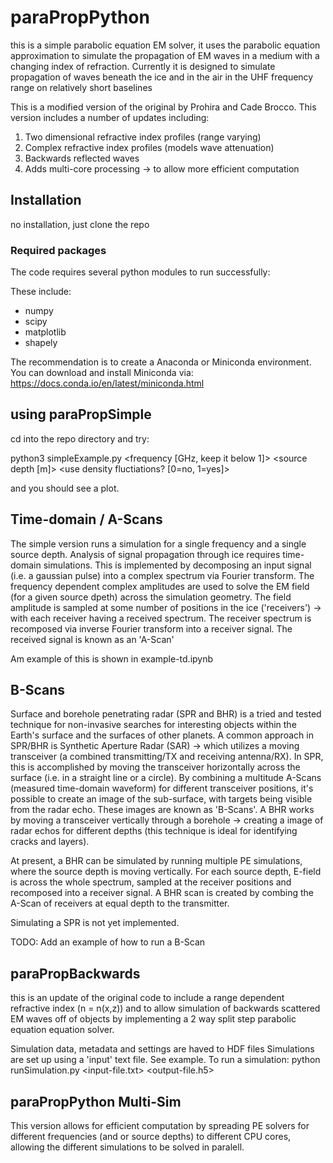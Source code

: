 # paraPropPython

this is a simple parabolic equation EM solver, it uses the parabolic equation approximation to simulate the propagation of EM waves in a medium with a changing index of refraction. 
Currently it is designed to simulate propagation of waves beneath the ice and in the air in the UHF frequency range on relatively short baselines 

This is a modified version of the original by Prohira and Cade Brocco. This version includes a number of updates including:
1. Two dimensional refractive index profiles (range varying)
2. Complex refractive index profiles (models wave attenuation)
3. Backwards reflected waves
4. Adds multi-core processing -> to allow more efficient computation

## Installation

no installation, just clone the repo

### Required packages
The code requires several python modules to run successfully:

These include:
* numpy
* scipy
* matplotlib
* shapely

The recommendation is to create a Anaconda or Miniconda environment. You can download and install Miniconda via: https://docs.conda.io/en/latest/miniconda.html



## using paraPropSimple

cd into the repo directory and try:

python3 simpleExample.py <frequency [GHz, keep it below 1]> <source depth [m]> <use density fluctiations? [0=no, 1=yes]>

and you should see a plot. 

## Time-domain / A-Scans
The simple version runs a simulation for a single frequency and a single source depth. 
Analysis of signal propagation through ice requires time-domain simulations. 
This is implemented by decomposing an input signal (i.e. a gaussian pulse) into a complex spectrum via Fourier transform.
The frequency dependent complex amplitudes are used to solve the EM field (for a given source dpeth) across the simulation geometry.
The field amplitude is sampled at some number of positions in the ice ('receivers') -> with each receiver having a received spectrum.
The receiver spectrum is recomposed via inverse Fourier transform into a receiver signal. The received signal is known as an 'A-Scan'

Am example of this is shown in example-td.ipynb

## B-Scans
Surface and borehole penetrating radar (SPR and BHR) is a tried and tested technique for non-invasive searches for interesting objects within the Earth's surface and the surfaces of other planets.
A common approach in SPR/BHR is Synthetic Aperture Radar (SAR) -> which utilizes a moving transceiver (a combined transmitting/TX and receiving antenna/RX).
In SPR, this is accomplished by moving the transceiver horizontally across the surface (i.e. in a straight line or a circle).
By combining a multitude A-Scans (measured time-domain waveform) for different transceiver positions, 
it's possible to create an image of the sub-surface, with targets being visible from the radar echo. These images are known as 'B-Scans'.
A BHR works by moving a transceiver vertically through a borehole -> creating a image of radar echos for different depths (this technique is ideal for identifying cracks and layers).

At present, a BHR can be simulated by running multiple PE simulations, where the source depth is moving vertically. For each source depth, E-field is across the whole spectrum, sampled at the receiver positions and recomposed into a receiver signal.
A BHR scan is created by combing the A-Scan of receivers at equal depth to the transmitter.

Simulating a SPR is not yet implemented.

TODO: Add an example of how to run a B-Scan

## paraPropBackwards
this is an update of the original code to include a range dependent refractive index (n = n(x,z)) and to allow simulation of backwards scattered EM waves off of objects by implementing a 2 way split step parabolic equation equation solver.

Simulation data, metadata and settings are haved to HDF files
Simulations are set up using a 'input' text file. See example.
To run a simulation:
python runSimulation.py <input-file.txt> <output-file.h5>

## paraPropPython Multi-Sim
This version allows for efficient computation by spreading PE solvers for different frequencies (and or source depths) to different CPU cores, allowing the different simulations to be solved in paralell.